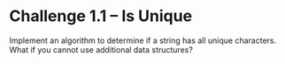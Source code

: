 # Challenge 1.1 – Is Unique

Implement an algorithm to determine if a string has all unique characters. 
What if you cannot use additional data structures?